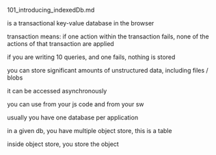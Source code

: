 101_introducing_indexedDb.md

is a transactional key-value database in the browser

transaction means: if one action within the transaction fails, none of the actions of that transaction are applied

if you are writing 10 queries, and one fails, nothing is stored

you can store significant amounts of unstructured data, including files / blobs

it can be accessed asynchronously

you can use from your js code and from your sw

usually you have one database per application

in a given db, you have multiple object store, this is a table

inside object store, you store the object





